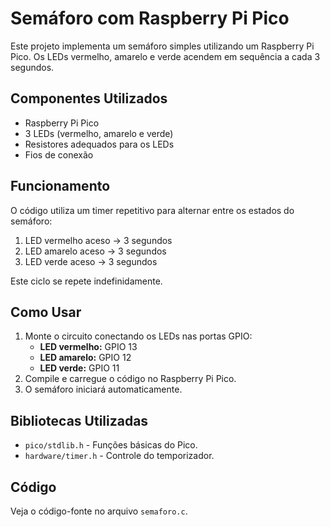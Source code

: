 # Semáforo com Raspberry Pi Pico

Este projeto implementa um semáforo simples utilizando um Raspberry Pi Pico. Os LEDs vermelho, amarelo e verde acendem em sequência a cada 3 segundos.

## Componentes Utilizados

- Raspberry Pi Pico
- 3 LEDs (vermelho, amarelo e verde)
- Resistores adequados para os LEDs
- Fios de conexão

## Funcionamento

O código utiliza um timer repetitivo para alternar entre os estados do semáforo:

1. LED vermelho aceso → 3 segundos
2. LED amarelo aceso → 3 segundos
3. LED verde aceso → 3 segundos

Este ciclo se repete indefinidamente.

## Como Usar

1. Monte o circuito conectando os LEDs nas portas GPIO:
   - **LED vermelho:** GPIO 13
   - **LED amarelo:** GPIO 12
   - **LED verde:** GPIO 11
2. Compile e carregue o código no Raspberry Pi Pico.
3. O semáforo iniciará automaticamente.

## Bibliotecas Utilizadas

- `pico/stdlib.h` - Funções básicas do Pico.
- `hardware/timer.h` - Controle do temporizador.

## Código

Veja o código-fonte no arquivo `semaforo.c`.
